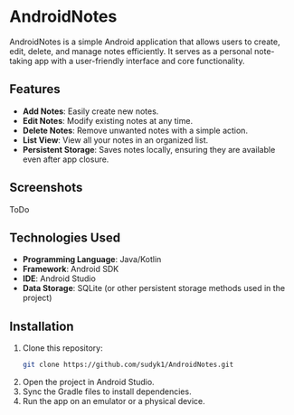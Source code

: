 # AndroidNotes

AndroidNotes is a simple Android application that allows users to create, edit, delete, and manage notes efficiently. It serves as a personal note-taking app with a user-friendly interface and core functionality.

## Features

- **Add Notes**: Easily create new notes.
- **Edit Notes**: Modify existing notes at any time.
- **Delete Notes**: Remove unwanted notes with a simple action.
- **List View**: View all your notes in an organized list.
- **Persistent Storage**: Saves notes locally, ensuring they are available even after app closure.

## Screenshots

ToDo

## Technologies Used

- **Programming Language**: Java/Kotlin
- **Framework**: Android SDK
- **IDE**: Android Studio
- **Data Storage**: SQLite (or other persistent storage methods used in the project)

## Installation

1. Clone this repository:
   ```bash
   git clone https://github.com/sudyk1/AndroidNotes.git
2. Open the project in Android Studio.
3. Sync the Gradle files to install dependencies.
4. Run the app on an emulator or a physical device.
